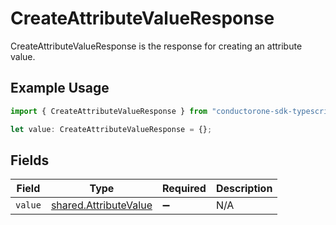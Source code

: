 # CreateAttributeValueResponse

CreateAttributeValueResponse is the response for creating an attribute value.

## Example Usage

```typescript
import { CreateAttributeValueResponse } from "conductorone-sdk-typescript/sdk/models/shared";

let value: CreateAttributeValueResponse = {};
```

## Fields

| Field                                                                 | Type                                                                  | Required                                                              | Description                                                           |
| --------------------------------------------------------------------- | --------------------------------------------------------------------- | --------------------------------------------------------------------- | --------------------------------------------------------------------- |
| `value`                                                               | [shared.AttributeValue](../../../sdk/models/shared/attributevalue.md) | :heavy_minus_sign:                                                    | N/A                                                                   |